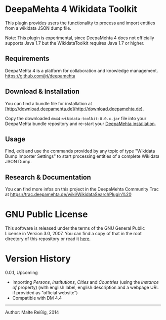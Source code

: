 
# DeepaMehta 4 Wikidata Toolkit

This plugin  provides users the functionality to process and import entities from a wikidata JSON dump file.

Note: This plugin is experimental, since DeepaMehta 4 does not officially supports Java 1.7 but the WikidataToolkit requires Java 1.7 or higher.

## Requirements

DeepaMehta 4 is a platform for collaboration and knowledge management.
https://github.com/jri/deepamehta

## Download & Installation

You can find a bundle file for installation at [http://download.deepamehta.de](http://download.deepamehta.de).

Copy the downloaded `dm44-wikidata-toolkit-0.0.x.jar` file into your DeepaMehta bundle repository and re-start your [DeepaMehta installation](https://github.com/jri/deepamehta#requirements).

## Usage

Find, edit and use the commands provided by any topic of type "Wikidata Dump Importer Settings" to start processing entities of a complete Wikidata JSON Dump.

## Research & Documentation

You can find more infos on this project in the DeepaMehta Community Trac at https://trac.deepamehta.de/wiki/WikidataSearchPlugin%20

# GNU Public License

This software is released under the terms of the GNU General Public License in Version 3.0, 2007. You can find a copy of that in the root directory of this repository or read it [here](http://www.gnu.org/licenses/gpl).

# Version History

0.0.1, Upcoming
- Importing _Persons_, _Institutions_, _Cities_ and _Countries_ (using the _instance of_ property)
  (with english label, english description and a webpage URL if provided as "official website")
- Compatible with DM 4.4

--------------------------
Author: Malte Reißig, 2014

